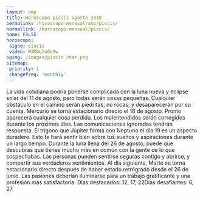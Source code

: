 ```yaml
---
layout: amp
title: Horoscopo piscis agosto 2018 
permalink: /horoscopo-mensual/amp/piscis/
normallink: /horoscopo-mensual/piscis/
home: FALSE
horoscopo:
 signo: piscis
 video: W2MbLhw0eSw
ogimg: /images/piscis_char.png
sitemap:
 priority: 1
 changefreq: 'monthly'
---
```



La vida cotidiana podría ponerse complicada con la luna nueva y eclipse solar del 11 de agosto, pero todas serán cosas pequeñas. Cualquier obstáculo en el camino serán piedritas, no rocas, y desaparecerán por su cuenta. Mercurio se torna estacionario directo el 18 de agosto. Pronto aparecerá cualquier cosa perdida. Los malentendidos serán corregidos durante los próximos días. Las comunicaciones ignoradas tendrán respuesta. El trígono que Júpiter forma con Neptuno el día 19 es un aspecto duradero. Esto te hará sentir bien sobre tus sueños y aspiraciones durante un largo tiempo. Durante la luna llena del 26 de agosto, puede que descubras que tienes mucho más en común con la gente de lo que sospechabas. Las personas pueden sentirse seguras contigo y abrirse, y compartir sus verdaderos sentimientos. Al día siguiente, Marte se torna estacionario directo después de haber estado retrógrado desde el 26 de junio. Las pasiones deberían iluminarse para un trabajo gratificante y una profesión más satisfactoria. Días destacados: 12, 17, 22Días desafiantes: 6, 27 </div>
